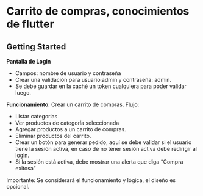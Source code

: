 # Carrito de compras, conocimientos de flutter

## Getting Started

**Pantalla de Login**
- Campos: nombre de usuario y contraseña
- Crear una validación para usuario:admin y contraseña: admin.
- Se debe guardar en la caché un token cualquiera para poder validar luego.

**Funcionamiento**:
Crear un carrito de compras.
Flujo:
* Listar categorias
* Ver productos de categoría seleccionada
* Agregar productos a un carrito de compras.
* Eliminar productos del carrito.
* Crear un botón para generar pedido, aquí se debe validar si el usuario tiene
la sesión activa, en caso de no tener sesión activa debe redirigir al login.
* Si la sesión está activa, debe mostrar una alerta que diga “Compra exitosa”

Importante: Se considerará el funcionamiento y lógica, el diseño es opcional.
